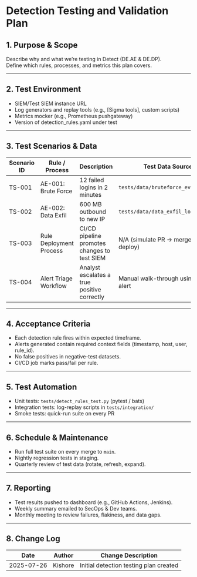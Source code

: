 # Detection Testing and Validation Plan

## 1. Purpose & Scope

Describe why and what we’re testing in Detect (DE.AE & DE.DP).  
Define which rules, processes, and metrics this plan covers.

---

## 2. Test Environment

- SIEM/Test SIEM instance URL  
- Log generators and replay tools (e.g., [Sigma tools], custom scripts)  
- Metrics mocker (e.g., Prometheus pushgateway)  
- Version of detection_rules.yaml under test  

---

## 3. Test Scenarios & Data

| Scenario ID | Rule / Process             | Description                                      | Test Data Source                      |
|-------------|----------------------------|--------------------------------------------------|---------------------------------------|
| TS-001      | AE-001: Brute Force        | 12 failed logins in 2 minutes                    | `tests/data/bruteforce_events.json`   |
| TS-002      | AE-002: Data Exfil         | 600 MB outbound to new IP                        | `tests/data/data_exfil_logs.log`      |
| TS-003      | Rule Deployment Process    | CI/CD pipeline promotes changes to test SIEM     | N/A (simulate PR → merge → deploy)    |
| TS-004      | Alert Triage Workflow      | Analyst escalates a true positive correctly      | Manual walk-through using mock alert  |

---

## 4. Acceptance Criteria

- Each detection rule fires within expected timeframe.  
- Alerts generated contain required context fields (timestamp, host, user, rule_id).  
- No false positives in negative-test datasets.  
- CI/CD job marks pass/fail per rule.

---

## 5. Test Automation

- Unit tests: `tests/detect_rules_test.py` (pytest / bats)  
- Integration tests: log-replay scripts in `tests/integration/`  
- Smoke tests: quick-run suite on every PR

---

## 6. Schedule & Maintenance

- Run full test suite on every merge to `main`.  
- Nightly regression tests in staging.  
- Quarterly review of test data (rotate, refresh, expand).

---

## 7. Reporting

- Test results pushed to dashboard (e.g., GitHub Actions, Jenkins).  
- Weekly summary emailed to SecOps & Dev teams.  
- Monthly meeting to review failures, flakiness, and data gaps.

---

## 8. Change Log

| Date       | Author  | Change Description                       |
|------------|---------|------------------------------------------|
| 2025-07-26 | Kishore | Initial detection testing plan created   |
